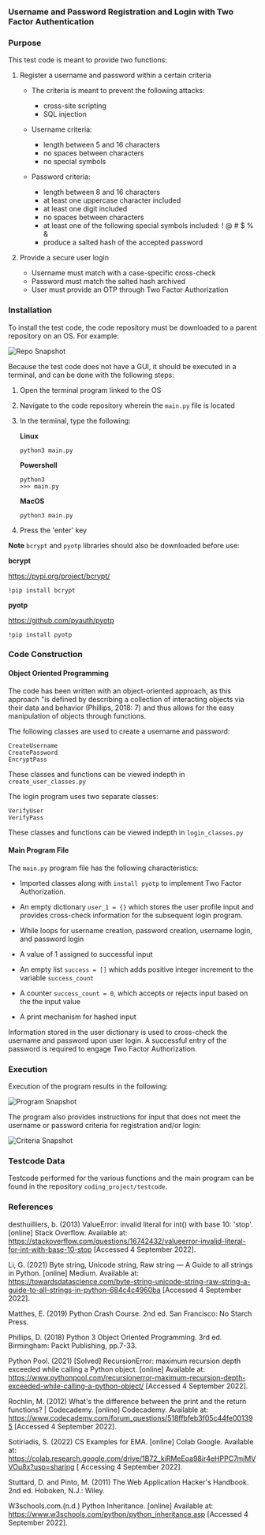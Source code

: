 ### Username and Password Registration and Login with Two Factor Authentication

### Purpose

This test code is meant to provide two functions:

1. Register a username and password within a certain criteria 
    - The criteria is meant to prevent the following attacks:
        - cross-site scripting
        - SQL injection

    - Username criteria:
        - length between 5 and 16 characters
        - no spaces between characters
        - no special symbols

    - Password criteria:
        - length between 8 and 16 characters
        - at least one uppercase character included
        - at least one digit included
        - no spaces between characters
        - at least one of the following special symbols included: ! @ # $ % &
        - produce a salted hash of the accepted password

2. Provide a secure user login
    - Username must match with a case-specific cross-check
    - Password must match the salted hash archived
    - User must provide an OTP through Two Factor Authorization

### Installation

To install the test code, the code repository must be downloaded to a parent repository on an OS. For example:

![Repo Snapshot](readme_images/repo_snapshot.png)

Because the test code does not have a GUI, it should be executed in a terminal, and can be done with the following steps:

1. Open the terminal program linked to the OS
2. Navigate to the code repository wherein the `main.py` file is located
3. In the terminal, type the following:
    
    **Linux**
    
    ```
    python3 main.py
    ```
    
    **Powershell**
    
    ```
    python3
    >>> main.py
    ```
    
    **MacOS**
    
    ```
    python3 main.py
    ```

4. Press the 'enter' key

**Note** `bcrypt` and `pyotp` libraries should also be downloaded before use:

**bcrypt**

https://pypi.org/project/bcrypt/

```
!pip install bcrypt
```

**pyotp**

https://github.com/pyauth/pyotp

```
!pip install pyotp
```

### Code Construction

#### Object Oriented Programming

The code has been written with an object-oriented approach, as this approach "is defined by describing a collection of interacting objects via their data and behavior (Phillips, 2018: 7) and thus allows for the easy manipulation of objects through functions.

The following classes are used to create a username and password:

    CreateUsername
    CreatePassword
    EncryptPass

These classes and functions can be viewed indepth in `create_user_classes.py`

The login program uses two separate classes:

    VerifyUser
    VerifyPass

These classes and functions can be viewed indepth in `login_classes.py`

#### Main Program File

The `main.py` program file has the following characteristics:

- Imported classes along with `install pyotp` to implement Two Factor Authorization.

 - An empty dictionary `user_1 = {}` which stores the user profile input and provides cross-check information for the subsequent login program.

- While loops for username creation, password creation, username login, and password login

- A value of 1 assigned to successful input

- An empty list `success = []` which adds  positive integer increment to the variable `success_count`

- A counter `success_count = 0`, which accepts or rejects input based on the the input value

- A print mechanism for hashed input

Information stored in the user dictionary is used to cross-check the username and password upon user login. A successful entry of the password is required to engage Two Factor Authorization.

### Execution

Execution of the program results in the following:

![Program Snapshot](readme_images/program_snapshot.png)

The program also provides instructions for input that does not meet the username or password criteria for registration and/or login:

![Criteria Snapshot](readme_images/criteria_snapshot.png)

### Testcode Data

Testcode performed for the various functions and the main program can be found in the repository `coding_project/testcode`.


### References

desthuilliers, b. (2013) ValueError: invalid literal for int() with base 10: 'stop'. [online] Stack Overflow. Available at: https://stackoverflow.com/questions/16742432/valueerror-invalid-literal-for-int-with-base-10-stop [Accessed 4 September 2022].

Li, G. (2021) Byte string, Unicode string, Raw string — A Guide to all strings in Python. [online] Medium. Available at: https://towardsdatascience.com/byte-string-unicode-string-raw-string-a-guide-to-all-strings-in-python-684c4c4960ba [Accessed 4 September 2022].

Matthes, E. (2019) Python Crash Course. 2nd ed. San Francisco: No Starch Press.

Phillips, D. (2018) Python 3 Object Oriented Programming. 3rd ed. Birmingham: Packt Publishing, pp.7-33.

Python Pool. (2021) [Solved] RecursionError: maximum recursion depth exceeded while calling a Python object. [online] Available at: https://www.pythonpool.com/recursionerror-maximum-recursion-depth-exceeded-while-calling-a-python-object/ [Accessed 4 September 2022].

Rochlin, M. (2012) What's the difference between the print and the return functions? | Codecademy. [online] Codecademy. Available at: https://www.codecademy.com/forum_questions/518ffbfeb3f05c44fe001395 [Accessed 4 September 2022].

Sotiriadis, S. (2022) CS Examples for EMA. [online] Colab Google. Available at: https://colab.research.google.com/drive/1B72_kiRMeEoa98ir4eHPPC7mjMVVOu8x?usp=sharing [ Accessing 4 September 2022].

Stuttard, D. and Pinto, M. (2011) The Web Application Hacker's Handbook. 2nd ed. Hoboken, N.J.: Wiley.

W3schools.com.(n.d.) Python Inheritance. [online] Available at: https://www.w3schools.com/python/python_inheritance.asp [Accessed 4 September 2022].

